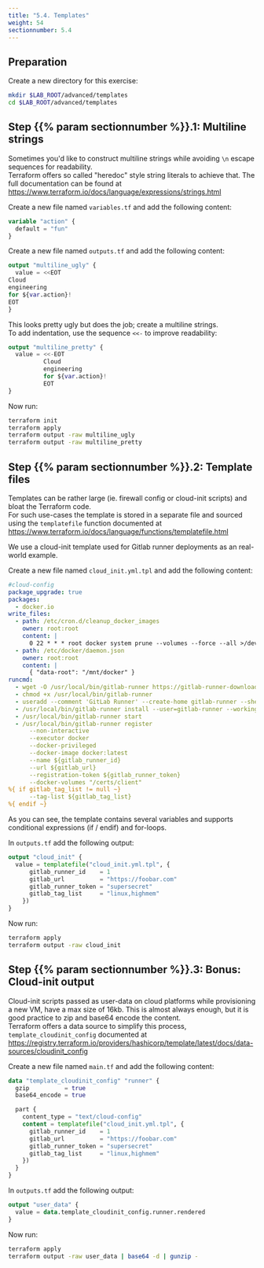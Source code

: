 ```yaml
---
title: "5.4. Templates"
weight: 54
sectionnumber: 5.4
---
```



## Preparation

Create a new directory for this exercise:
```bash
mkdir $LAB_ROOT/advanced/templates
cd $LAB_ROOT/advanced/templates
```


## Step {{% param sectionnumber %}}.1: Multiline strings

Sometimes you'd like to construct multiline strings while avoiding `\n` escape sequences for readability.  
Terraform offers so called "heredoc" style string literals to achieve that. The full documentation can be found at
https://www.terraform.io/docs/language/expressions/strings.html

Create a new file named `variables.tf` and add the following content:

```terraform
variable "action" {
  default = "fun"
}
```

Create a new file named `outputs.tf` and add the following content:

```terraform
output "multiline_ugly" {
  value = <<EOT
Cloud
engineering
for ${var.action}!
EOT
}
```

This looks pretty ugly but does the job; create a multiline strings.  
To add indentation, use the sequence `<<-` to improve readability:

```terraform
output "multiline_pretty" {
  value = <<-EOT
          Cloud
          engineering
          for ${var.action}!
          EOT
}
```

Now run:

```bash
terraform init
terraform apply
terraform output -raw multiline_ugly
terraform output -raw multiline_pretty
```


## Step {{% param sectionnumber %}}.2: Template files

Templates can be rather large (ie. firewall config or cloud-init scripts) and bloat the Terraform code.  
For such use-cases the template is stored in a separate file and sourced using the `templatefile` function documented
at https://www.terraform.io/docs/language/functions/templatefile.html

We use a cloud-init template used for Gitlab runner deployments as an real-world example.

Create a new file named `cloud_init.yml.tpl` and add the following content:

```yaml
#cloud-config
package_upgrade: true
packages:
  - docker.io
write_files:
  - path: /etc/cron.d/cleanup_docker_images
    owner: root:root
    content: |
      0 22 * * * root docker system prune --volumes --force --all >/dev/null 2>&1
  - path: /etc/docker/daemon.json
    owner: root:root
    content: |
      { "data-root": "/mnt/docker" }
runcmd:
  - wget -O /usr/local/bin/gitlab-runner https://gitlab-runner-downloads.s3.amazonaws.com/latest/binaries/gitlab-runner-linux-amd64
  - chmod +x /usr/local/bin/gitlab-runner
  - useradd --comment 'GitLab Runner' --create-home gitlab-runner --shell /bin/bash
  - /usr/local/bin/gitlab-runner install --user=gitlab-runner --working-directory=/home/gitlab-runner
  - /usr/local/bin/gitlab-runner start
  - /usr/local/bin/gitlab-runner register
      --non-interactive
      --executor docker
      --docker-privileged
      --docker-image docker:latest
      --name ${gitlab_runner_id}
      --url ${gitlab_url}
      --registration-token ${gitlab_runner_token}
      --docker-volumes "/certs/client"
%{ if gitlab_tag_list != null ~}
      --tag-list ${gitlab_tag_list}
%{ endif ~}
```

As you can see, the template contains several variables and supports conditional expressions (if / endif) and
for-loops.

In `outputs.tf` add the following output:

```terraform
output "cloud_init" {
  value = templatefile("cloud_init.yml.tpl", {
      gitlab_runner_id    = 1
      gitlab_url          = "https://foobar.com"
      gitlab_runner_token = "supersecret"
      gitlab_tag_list     = "linux,highmem"
    })
}
```

Now run:

```bash
terraform apply
terraform output -raw cloud_init
```


## Step {{% param sectionnumber %}}.3: Bonus: Cloud-init output

Cloud-init scripts passed as user-data on cloud platforms while provisioning a new VM, have a max size of 16kb. This is
almost always enough, but it is good practice to zip and base64 encode the content.  
Terraform offers a data source to simplify this process, `template_cloudinit_config` documented at
https://registry.terraform.io/providers/hashicorp/template/latest/docs/data-sources/cloudinit_config

Create a new file named `main.tf` and add the following content:

```terraform
data "template_cloudinit_config" "runner" {
  gzip          = true
  base64_encode = true

  part {
    content_type = "text/cloud-config"
    content = templatefile("cloud_init.yml.tpl", {
      gitlab_runner_id    = 1
      gitlab_url          = "https://foobar.com"
      gitlab_runner_token = "supersecret"
      gitlab_tag_list     = "linux,highmem"
    })
  }
}
```

In `outputs.tf` add the following output:

```terraform
output "user_data" {
  value = data.template_cloudinit_config.runner.rendered
}
```

Now run:

```bash
terraform apply
terraform output -raw user_data | base64 -d | gunzip -
```
